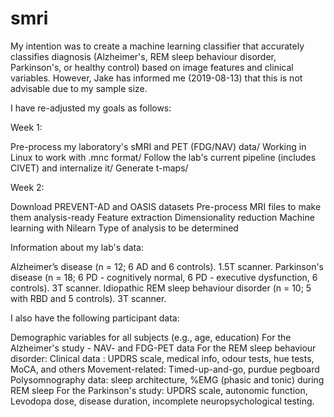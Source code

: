 # smri
My intention was to create a machine learning classifier that accurately classifies diagnosis (Alzheimer's, REM sleep behaviour disorder, Parkinson's, or healthy control) based on image features and clinical variables. However, Jake has informed me (2019-08-13) that this is not advisable due to my sample size.   

I have re-adjusted my goals as follows:  

Week 1: 

Pre-process my laboratory's sMRI and PET (FDG/NAV) data/
  Working in Linux to work with .mnc format/
  Follow the lab's current pipeline (includes CIVET) and internalize it/
Generate t-maps/

Week 2: 

Download PREVENT-AD and OASIS datasets
Pre-process MRI files to make them analysis-ready
Feature extraction
Dimensionality reduction
Machine learning with Nilearn 
Type of analysis to be determined

Information about my lab's data: 

Alzheimer’s disease (n = 12; 6 AD and 6 controls). 1.5T scanner. 
Parkinson's disease (n = 18; 6 PD - cognitively normal, 6 PD - executive dysfunction, 6 controls). 3T scanner. 
Idiopathic REM sleep behaviour disorder (n = 10; 5 with RBD and 5 controls). 3T scanner. 
 
I also have the following participant data:

Demographic variables for all subjects (e.g., age, education)
For the Alzheimer's study - NAV- and FDG-PET data
For the REM sleep behaviour disorder: 
    Clinical data : UPDRS scale, medical info, odour tests, hue tests, MoCA, and others
    Movement-related: Timed-up-and-go, purdue pegboard
    Polysomnography data: sleep architecture, %EMG (phasic and tonic) during REM sleep
For the Parkinson's study: UPDRS scale, autonomic function, Levodopa dose, disease duration, incomplete neuropsychological testing. 

